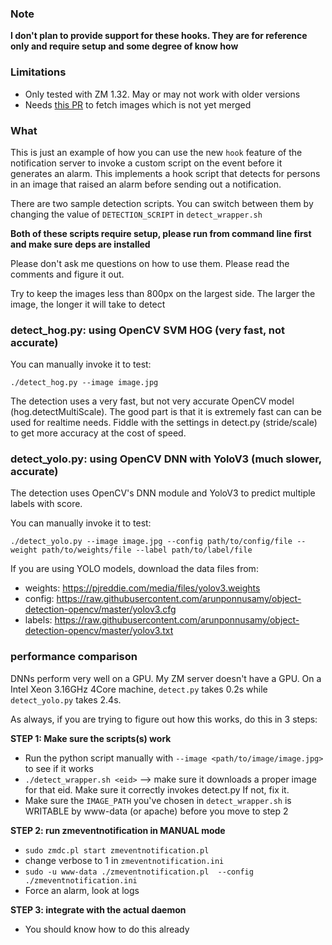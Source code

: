 ### Note

**I don't plan to provide support for these hooks. They are for reference only and require setup and some degree of know how**


### Limitations
 * Only tested with ZM 1.32. May or may not work with older versions
 * Needs [this PR](https://github.com/ZoneMinder/zoneminder/pull/2231) to fetch images which is not yet merged

### What
This is just an example of how you can use the new `hook` feature of the notification server
to invoke a custom script on the event before it generates an alarm. This implements a hook script that detects
for persons in an image that raised an alarm before sending out a notification. 

There are two sample detection scripts. You can switch between them by changing the value of
`DETECTION_SCRIPT` in `detect_wrapper.sh`

**Both of these scripts require setup, please run from command line first and 
make sure deps are installed**

Please don't ask me questions on how to use them. Please read the comments and figure it out.

Try to keep the images less than 800px on the largest side. The larger the image, the longer
it will take to detect

### detect_hog.py: using OpenCV SVM HOG (very fast, not accurate)

You can manually invoke it to test:

```
./detect_hog.py --image image.jpg
```

The detection uses a very fast, but not very accurate OpenCV model (hog.detectMultiScale). 
The good part is that it is extremely fast can can be used for realtime needs. 
Fiddle with the settings in detect.py (stride/scale) to get more accuracy at the cost of speed.

### detect_yolo.py:  using OpenCV DNN with YoloV3 (much slower, accurate)

The detection uses OpenCV's DNN module and YoloV3 to predict multiple labels with score.

You can manually invoke it to test:

```
./detect_yolo.py --image image.jpg --config path/to/config/file --weight path/to/weights/file --label path/to/label/file
```


If you are using YOLO models, download the data files from:
* weights: https://pjreddie.com/media/files/yolov3.weights
* config: https://raw.githubusercontent.com/arunponnusamy/object-detection-opencv/master/yolov3.cfg
* labels: https://raw.githubusercontent.com/arunponnusamy/object-detection-opencv/master/yolov3.txt


### performance comparison

DNNs perform very well on a GPU. My ZM server doesn't have a GPU. 
On a Intel Xeon 3.16GHz 4Core machine, `detect.py` takes 0.2s while `detect_yolo.py` takes 2.4s. 


As always, if you are trying to figure out how this works, do this in 3 steps:

**STEP 1: Make sure the scripts(s) work**
- Run the python script manually with `--image <path/to/image/image.jpg>` to see if it works
- `./detect_wrapper.sh <eid>` --> make sure it downloads a proper image for that eid. Make sure it correctly invokes detect.py If not, fix it.
- Make sure the `IMAGE_PATH` you've chosen in `detect_wrapper.sh` is WRITABLE by www-data (or apache) before you move to step 2

**STEP 2: run zmeventnotification in MANUAL mode**
* `sudo zmdc.pl start zmeventnotification.pl`
*  change verbose to 1 in `zmeventnotification.ini`
*  `sudo -u www-data ./zmeventnotification.pl  --config ./zmeventnotification.ini`
*  Force an alarm, look at logs

**STEP 3: integrate with the actual daemon**

* You should know how to do this already
